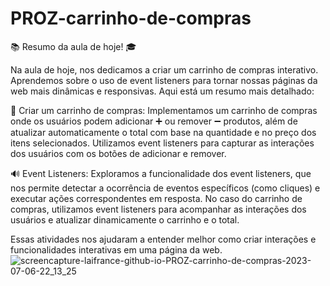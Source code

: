 # PROZ-carrinho-de-compras

📚 Resumo da aula de hoje! 🎓

Na aula de hoje, nos dedicamos a criar um carrinho de compras interativo. Aprendemos sobre o uso de event listeners para tornar nossas páginas da web mais dinâmicas e responsivas. Aqui está um resumo mais detalhado:

🛒 Criar um carrinho de compras: Implementamos um carrinho de compras onde os usuários podem adicionar ➕ ou remover ➖ produtos, além de atualizar automaticamente o total com base na quantidade e no preço dos itens selecionados. Utilizamos event listeners para capturar as interações dos usuários com os botões de adicionar e remover.

🔊 Event Listeners: Exploramos a funcionalidade dos event listeners, que nos permite detectar a ocorrência de eventos específicos (como cliques) e executar ações correspondentes em resposta. No caso do carrinho de compras, utilizamos event listeners para acompanhar as interações dos usuários e atualizar dinamicamente o carrinho e o total.

Essas atividades nos ajudaram a entender melhor como criar interações e funcionalidades interativas em uma página da web. 
![screencapture-laifrance-github-io-PROZ-carrinho-de-compras-2023-07-06-22_13_25](https://github.com/LaiFrance/PROZ-carrinho-de-compras/assets/91226847/14032642-dbca-406c-873a-b2d32e1b631b)
